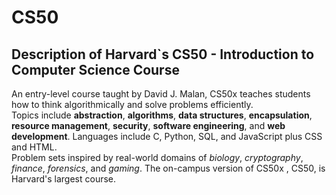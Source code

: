 # CS50

## Description of Harvard`s CS50 - Introduction to Computer Science Course

<p>An entry-level course taught by David J. Malan, CS50x teaches students how to think algorithmically and solve problems efficiently. </br> Topics include <strong>abstraction</strong>, <strong>algorithms</strong>, <strong>data structures</strong>, <strong>encapsulation</strong>, <strong>resource management</strong>, <strong>security</strong>, <strong>software engineering</strong>, and <strong>web development</strong>. Languages include C, Python, SQL, and JavaScript plus CSS and HTML. </br> Problem sets inspired by real-world domains of <em>biology</em>, <em>cryptography</em>, <em>finance</em>, <em>forensics</em>, and <em>gaming</em>. The on-campus version of CS50x , CS50, is Harvard's largest course. </p>

